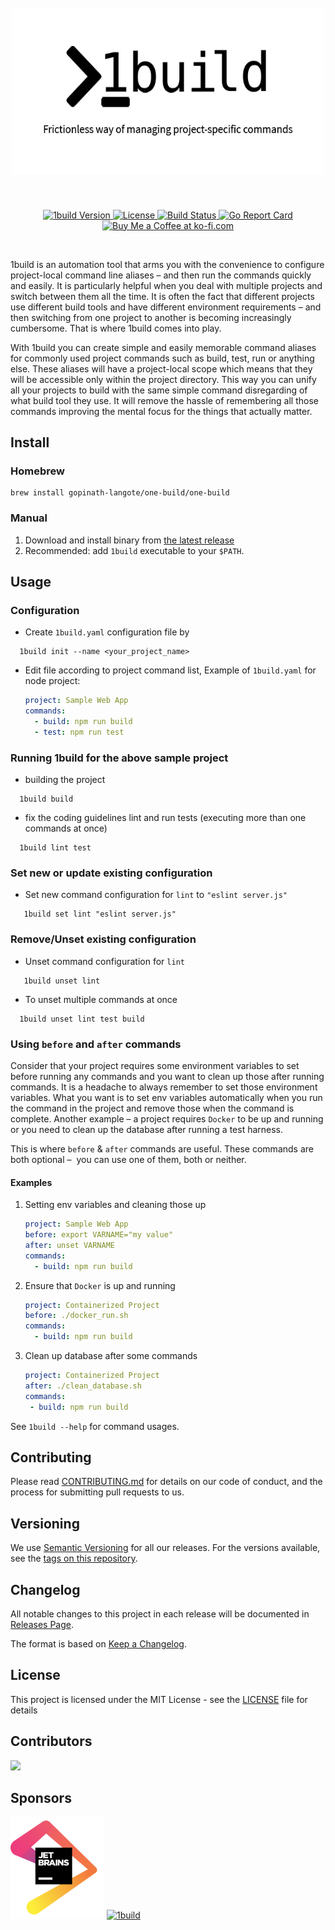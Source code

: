 <h1 align="center">
  <br>
  <a href="https://github.com/gopinath-langote/1build">
    <img src="https://github.com/gopinath-langote/1build/blob/master/docs/assets/1build-logo.png?raw=true" alt="1build" width="500"></a>
  <br>
</h1>

<br>

<p align="center">
  <a href="https://github.com/gopinath-langote/1build/releases/latest">
    <img src="https://img.shields.io/github/release/gopinath-langote/1build?label=version" alt="1build Version">
  </a>
  <a href="https://github.com/gopinath-langote/1build/blob/master/LICENSE">
    <img src="https://img.shields.io/github/license/gopinath-langote/1build" alt="License">
  </a>
  <a href="https://travis-ci.org/gopinath-langote/1build">
      <img src="https://travis-ci.org/gopinath-langote/1build.svg?branch=master" alt="Build Status">
  </a>
  <a href="https://goreportcard.com/report/github.com/gopinath-langote/1build">
        <img src="https://goreportcard.com/badge/github.com/gopinath-langote/1build" alt="Go Report Card">
    </a>
  <a href='https://ko-fi.com/J3J815HZK' target='_blank'><img height='20' width='80' style='border:0px;height:36px;' src='https://az743702.vo.msecnd.net/cdn/kofi2.png?v=2' border='0' alt='Buy Me a Coffee at ko-fi.com' /></a>
</p>

<br>

1build is an automation tool that arms you with the convenience to configure project-local command line aliases – and then
run the commands quickly and easily. It is particularly helpful when you deal with multiple projects and switch between
them all the time. It is often the fact that different projects use different build tools and have different environment
requirements – and then switching from one project to another is becoming increasingly cumbersome. That is where 1build comes
into play.

With 1build you can create simple and easily memorable command aliases for commonly used project commands such as build,
test, run or anything else. These aliases will have a project-local scope which means that they will be accessible only
within the project directory. This way you can unify all your projects to build with the same simple command disregarding
of what build tool they use. It will remove the hassle of remembering all those commands improving the mental focus for
the things that actually matter.

## Install

### Homebrew

```console
brew install gopinath-langote/one-build/one-build
```

### Manual

1.  Download and install binary from [the latest release](https://github.com/gopinath-langote/1build/releases/latest)
2.  Recommended: add `1build` executable to your `$PATH`.

## Usage

### Configuration
-   Create `1build.yaml` configuration file by 
```console
  1build init --name <your_project_name>
  ```

-   Edit file according to project command list, Example of `1build.yaml` for node project:
    ```yaml
    project: Sample Web App
    commands:
      - build: npm run build
      - test: npm run test
    ```

### Running 1build for the above sample project

-   building the project
```console
  1build build
  ```

-   fix the coding guidelines lint and run tests (executing more than one commands at once)
```console
  1build lint test
  ```

### Set new or update existing configuration

-   Set new command configuration for `lint` to `"eslint server.js"`
```console
   1build set lint "eslint server.js"
   ```
### Remove/Unset existing configuration

-   Unset command configuration for `lint`
```console
   1build unset lint
   ```

-   To unset multiple commands at once
```console
  1build unset lint test build
  ```

### Using `before` and `after` commands
Consider that your project requires some environment variables to set before running any 
commands and you want to clean up those after running commands. It is a headache to always
remember to set those environment variables. What you want is to set env variables automatically 
when you run the command in the project and remove those when the command is complete. 
Another example – a project requires `Docker` to be up
and running or you need to clean up the database after running a test harness.

This is where `before` & `after` commands are useful. These commands are both optional – 
you can use one of them, both or neither.

#### Examples
1.  Setting env variables and cleaning those up
    ```yaml
    project: Sample Web App
    before: export VARNAME="my value"
    after: unset VARNAME
    commands:
      - build: npm run build
    ```

2.  Ensure that `Docker` is up and running
    ```yaml
    project: Containerized Project
    before: ./docker_run.sh
    commands:
      - build: npm run build
    ```

3.  Clean up database after some commands
     ```yaml
    project: Containerized Project
    after: ./clean_database.sh
    commands:
      - build: npm run build
    ```

See `1build --help` for command usages.

## Contributing

Please read [CONTRIBUTING.md](https://github.com/gopinath-langote/1build/blob/master/CONTRIBUTING.md) for details on our code of conduct, and the process for submitting pull requests to us.

## Versioning

We use [Semantic Versioning](http://semver.org/) for all our releases. For the versions available, see the [tags on this repository](https://github.com/gopinath-langote/1build/tags).

## Changelog
All notable changes to this project in each release will be documented in [Releases Page](https://github.com/gopinath-langote/1build/releases/).

The format is based on [Keep a Changelog](https://keepachangelog.com/en/1.0.0/).

## License

This project is licensed under the MIT License - see the [LICENSE](LICENSE) file for details

## Contributors

<a href="https://github.com/gopinath-langote/1build/graphs/contributors">
  <img src="https://contributors-img.firebaseapp.com/image?repo=gopinath-langote/1build" />
</a>

## Sponsors

<a href="https://www.jetbrains.com/?from=github.com/gopinath-langote/1build">
    <img src="https://github.com/gopinath-langote/1build/blob/master/docs/assets/jetbrains.png?raw=true" alt="1build" width="150"></a>
<a href="https://www.1password.com/?from=github.com/gopinath-langote/1build">
    <img src="https://github.com/gopinath-langote/1build/blob/master/docs/assets/1password.png?raw=true" alt="1build" width="300"></a>
 

